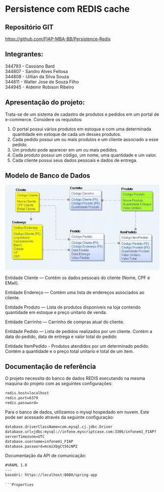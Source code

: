 # Persistence com REDIS cache

## Repositório GIT
https://github.com/FIAP-MBA-BB/Persistence-Redis

## Integrantes:
344793 - Cassiano Bard<br>
344807 - Sandro Alves Feitosa<br>
344808 - Uillian da Silva Souza<br>
344811 - Walter Jose de Souza Filho<br>
344945 - Aldemir Robison Ribeiro

## Apresentação do projeto:
Trata-se de um sistema de cadastro de produtos e pedidos em um portal de e-commerce.
Considere os requisitos:
1) O portal possui vários produtos em estoque e com uma determinada quantidade em estoque de
cada um desses produtos.
2) Cada pedido possui um ou mais produtos e um cliente associado a esse pedido.
3) Um produto pode aparecer em um ou mais pedidos.
4) Cada produto possui um código, um nome, uma quantidade e um valor.
5) Cada cliente possui seus dados pessoais e dados de entrega.

## Modelo de Banco de Dados
![Modelo de Banco de dados](Modelo.JPG)

Entidade Cliente — Contém os dados pessoais do cliente (Nome, CPF e EMail).

Entidade Endereço — Contém uma lista de endereços associados ao cliente.

Entidade Produto — Lista de produtos disponiveis na loja contendo quantidade em estoque e preço unitario de venda.

Entidade Carrinho — Carrinho de compras atual do cliente.

Entidade Pedido — Lista de pedidos realizados por um cliente. Contém a data do pedido, data de entrega e valor total do pedido

Entidade ItemPedido - Produtos atendidos por um determinado pedido. Contém a quantidade e o preço total unitario e total de um item.

## Documentação de referência

O projeto necessita do banco de dados REDIS executando na mesma maquina do projeto com as seguintes configurações:
```Properties
redis.host=localhost
redis.port=6379
redis.password=
```

Para o banco de dados, utilizamos o mysql hospedado em nuvem.
Este pode ser acessado através da seguinte configuração:
```Properties
database.driverClassName=com.mysql.cj.jdbc.Driver
database.url=jdbc:mysql://infone.myscriptcase.com:3306/infonem1_FIAP?serverTimezone=UTC
database.username=infonem1_FIAP
database.password=mcmiXbgCt56iNPZ
```

Documentação da API de comunicação:

```
#%RAML 1.0
---
baseUri: https://localhost:8080/spring-app

```Properties

